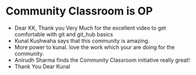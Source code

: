 # Community Classroom is OP
-  Dear KK, Thank you Very Much for the excellent video to get comfortable with git and git_hub basics
- Kunal Kushwaha says that this community is amazing.
- More power to kunal. love the work which your are doing for the community.
- Anirudh Sharma finds the Community Classroom initiative really great!
- Thank You Dear Kunal
